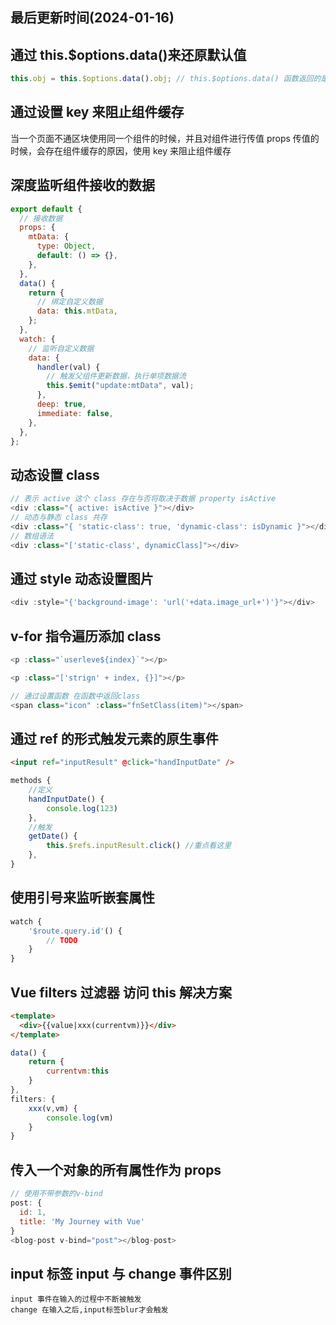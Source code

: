 <!--
 * @Description: vue2技巧文档
 * @Author: prui
 * @Date: 2024-04-25 15:11:18
 * @LastEditTime: 2024-04-25 15:31:54
 * @LastEditors: prui
 * 不忘初心,不负梦想
-->

## 最后更新时间(2024-01-16)

## 通过 this.$options.data()来还原默认值

```js
this.obj = this.$options.data().obj; // this.$options.data() 函数返回的是一个对象，包含组件创建时属性的默认值
```

## 通过设置 key 来阻止组件缓存

当一个页面不通区块使用同一个组件的时候，并且对组件进行传值 props 传值的时候，会存在组件缓存的原因，使用 key 来阻止组件缓存

## 深度监听组件接收的数据

```js
export default {
  // 接收数据
  props: {
    mtData: {
      type: Object,
      default: () => {},
    },
  },
  data() {
    return {
      // 绑定自定义数据
      data: this.mtData,
    };
  },
  watch: {
    // 监听自定义数据
    data: {
      handler(val) {
        // 触发父组件更新数据，执行单项数据流
        this.$emit("update:mtData", val);
      },
      deep: true,
      immediate: false,
    },
  },
};
```

## 动态设置 class

```js
// 表示 active 这个 class 存在与否将取决于数据 property isActive
<div :class="{ active: isActive }"></div>
// 动态与静态 class 共存
<div :class="{ 'static-class': true, 'dynamic-class': isDynamic }"></div>
// 数组语法
<div :class="['static-class', dynamicClass]"></div>
```

## 通过 style 动态设置图片

```js
<div :style="{'background-image': 'url('+data.image_url+')'}"></div>
```

## v-for 指令遍历添加 class

```js
<p :class="`userleve${index}`"></p>

<p :class="['strign' + index, {}]"></p>

// 通过设置函数 在函数中返回class
<span class="icon" :class="fnSetClass(item)"></span>
```

## 通过 ref 的形式触发元素的原生事件

```html
<input ref="inputResult" @click="handInputDate" />
```

```js
methods {
    //定义
    handInputDate() {
        console.log(123)
    },
    //触发
    getDate() {
        this.$refs.inputResult.click() //重点看这里
    },
}
```

## 使用引号来监听嵌套属性

```js
watch {
    '$route.query.id'() {
        // TODO
    }
}
```

## Vue filters 过滤器 访问 this 解决方案

```html
<template>
  <div>{{value|xxx(currentvm)}}</div>
</template>
```

```js
data() {
    return {
        currentvm:this
    }
},
filters: {
    xxx(v,vm) {
        console.log(vm)
    }
}
```

## 传入一个对象的所有属性作为 props

```js
// 使用不带参数的v-bind
post: {
  id: 1,
  title: 'My Journey with Vue'
}
<blog-post v-bind="post"></blog-post>
```

## input 标签 input 与 change 事件区别

```markup
input 事件在输入的过程中不断被触发
change 在输入之后,input标签blur才会触发
```
